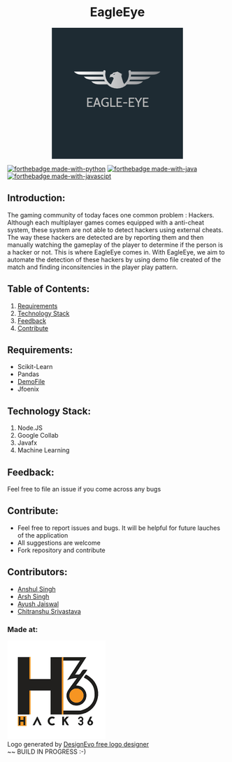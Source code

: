 <h1 align="center">EagleEye</h1>
<p align="center">
<img src="logo.png" align="center">
</p>


[![forthebadge made-with-python](http://ForTheBadge.com/images/badges/made-with-python.svg)](https://www.python.org/)
[![forthebadge made-with-java](http://ForTheBadge.com/images/badges/made-with-java.svg)](https://www.java.com/)
[![forthebadge made-with-javascipt](http://ForTheBadge.com/images/badges/made-with-javascript.svg)](https://www.javascript.com/)



## Introduction:
  The gaming community of today faces one common problem : Hackers. Although each multiplayer games comes equipped with a anti-cheat system, these system are not able to detect hackers using external cheats. The way these hackers are detected are by reporting them and then manually watching the gameplay of the player to determine if the person is a hacker or not. This is where EagleEye comes in. With EagleEye, we aim to automate the detection of these hackers by using demo file created of the match and finding inconsitencies in the player play pattern.
  
## Table of Contents:

1) [Requirements](#ret)
2) [Technology Stack](#depend)
3) [Feedback](#feed)
4) [Contribute](#contri)

<a name="ret"></a>
## Requirements:
* Scikit-Learn
* Pandas
* <a href="https://github.com/saul/demofile">DemoFile</a>
* Jfoenix
  
<a name="depend"></a>
## Technology Stack:
  1) Node.JS
  2) Google Collab
  3) Javafx
  4) Machine Learning
  
  <a name="feed"></a>
## Feedback:
Feel free to file an issue if you come across any bugs

<a name="contri"></a>
## Contribute:
* Feel free to report issues and bugs. It will be helpful for future lauches of the application
* All suggestions are welcome
* Fork repository and contribute

## Contributors:

* [Anshul Singh](github.com/iosdev747)
* [Arsh Singh](github.com/iosdev474)
* [Ayush Jaiswal](github.com/ayush2709)
* [Chitranshu Srivastava](github.com/chitranshu651)


### Made at:
<img src="hack36.png">
<div>Logo generated by <a href="https://www.designevo.com/logo-maker/" title="Free Online Logo Maker">DesignEvo free logo designer</a></div>
~~ BUILD IN PROGRESS :-) 
 
  
 
